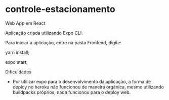 # controle-estacionamento
Web App em React

Aplicação criada utilizando Expo CLI.

Para iniciar a aplicação, entre na pasta Frontend, digite:

yarn install;

expo start;

Dificuldades

- Por utilizar expo para o desenvolvimento da aplicação, a forma de deploy no heroku não funcionou de maneira orgânica, mesmo utilizando buildpacks próprios, nada funcionou para o deploy web.
